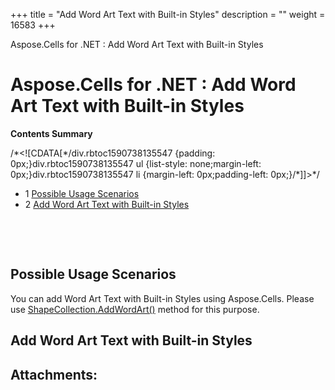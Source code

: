 +++
title = "Add Word Art Text with Built-in Styles" 
description = "" 
weight = 16583 
+++

Aspose.Cells for .NET : Add Word Art Text with Built-in Styles  

# Aspose.Cells for .NET : Add Word Art Text with Built-in Styles


**Contents Summary**

/\*<!\[CDATA\[\*/div.rbtoc1590738135547 {padding: 0px;}div.rbtoc1590738135547 ul {list-style: none;margin-left: 0px;}div.rbtoc1590738135547 li {margin-left: 0px;padding-left: 0px;}/\*\]\]>\*/

*   1 [Possible Usage Scenarios](#AddWordArtTextwithBuilt-inStyles-PossibleUsageScenarios)
*   2 [Add Word Art Text with Built-in Styles](#AddWordArtTextwithBuilt-inStyles-AddWordArtTextwithBuilt-inStyles)

 

 

## Possible Usage Scenarios

You can add Word Art Text with Built-in Styles using Aspose.Cells. Please use [ShapeCollection.AddWordArt()](https://apireference.aspose.com/net/cells/aspose.cells.drawing/shapecollection/methods/addwordart) method for this purpose.

## Add Word Art Text with Built-in Styles



## Attachments:


